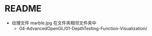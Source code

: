 # README

+ 纹理文件 marble.jpg 在文件夹相邻文件夹中
    + 04-AdvancedOpenGL/01-DepthTesting-Function-Visualization/


